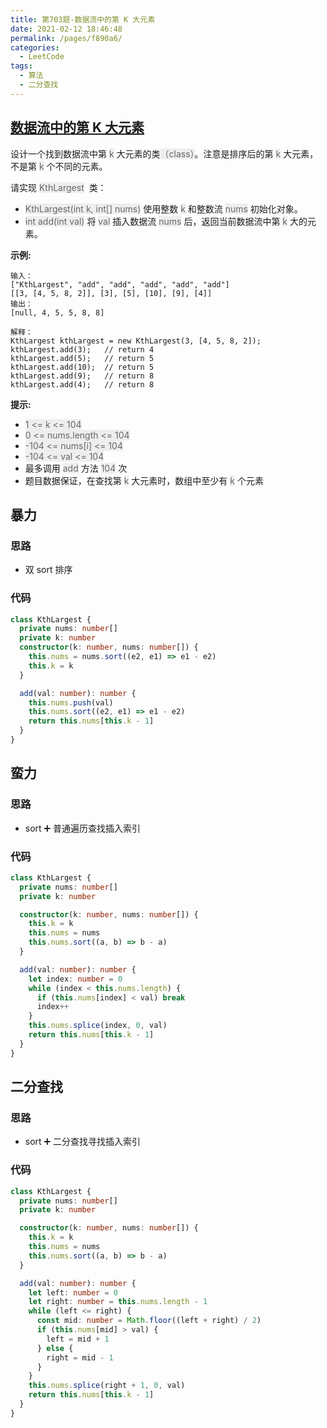 ```yaml
---
title: 第703题-数据流中的第 K 大元素
date: 2021-02-12 18:46:48
permalink: /pages/f890a6/
categories:
  - LeetCode
tags:
  - 算法
  - 二分查找
---
```


## [数据流中的第 K 大元素](https://leetcode-cn.com/problems/kth-largest-element-in-a-stream/)

设计一个找到数据流中第 <font style="background: #eee; color: #666;">k</font> 大元素的类<font style="background: #eee; color: #666;">（class）</font>。注意是排序后的第 <font style="background: #eee; color: #666;">k</font> 大元素，不是第 <font style="background: #eee; color: #666;">k</font> 个不同的元素。

请实现 <font style="background: #eee; color: #666;">KthLargest</font>  类：

- <font style="background: #eee; color: #666;">KthLargest(int k, int[] nums)</font> 使用整数 <font style="background: #eee; color: #666;">k</font> 和整数流 <font style="background: #eee; color: #666;">nums</font> 初始化对象。
- <font style="background: #eee; color: #666;">int add(int val)</font> 将 <font style="background: #eee; color: #666;">val</font> 插入数据流 <font style="background: #eee; color: #666;">nums</font> 后，返回当前数据流中第 <font style="background: #eee; color: #666;">k</font> 大的元素。

<!-- more -->

**示例:**

```
输入：
["KthLargest", "add", "add", "add", "add", "add"]
[[3, [4, 5, 8, 2]], [3], [5], [10], [9], [4]]
输出：
[null, 4, 5, 5, 8, 8]

解释：
KthLargest kthLargest = new KthLargest(3, [4, 5, 8, 2]);
kthLargest.add(3);   // return 4
kthLargest.add(5);   // return 5
kthLargest.add(10);  // return 5
kthLargest.add(9);   // return 8
kthLargest.add(4);   // return 8
```

**提示:**

- <font style="background: #eee; color: #666;">1 <= k <= 104</font>
- <font style="background: #eee; color: #666;">0 <= nums.length <= 104</font>
- <font style="background: #eee; color: #666;">-104 <= nums[i] <= 104</font>
- <font style="background: #eee; color: #666;">-104 <= val <= 104</font>
- 最多调用 <font style="background: #eee; color: #666;">add</font> 方法 <font style="background: #eee; color: #666;">104</font> 次
- 题目数据保证，在查找第 <font style="background: #eee; color: #666;">k</font> 大元素时，数组中至少有 <font style="background: #eee; color: #666;">k</font> 个元素

## 暴力

### 思路

- 双 sort 排序

### 代码

```TypeScript
class KthLargest {
  private nums: number[]
  private k: number
  constructor(k: number, nums: number[]) {
    this.nums = nums.sort((e2, e1) => e1 - e2)
    this.k = k
  }

  add(val: number): number {
    this.nums.push(val)
    this.nums.sort((e2, e1) => e1 - e2)
    return this.nums[this.k - 1]
  }
}
```

## 蛮力

### 思路

- sort ➕ 普通遍历查找插入索引

### 代码

```TypeScript
class KthLargest {
  private nums: number[]
  private k: number

  constructor(k: number, nums: number[]) {
    this.k = k
    this.nums = nums
    this.nums.sort((a, b) => b - a)
  }

  add(val: number): number {
    let index: number = 0
    while (index < this.nums.length) {
      if (this.nums[index] < val) break
      index++
    }
    this.nums.splice(index, 0, val)
    return this.nums[this.k - 1]
  }
}
```

## 二分查找

### 思路

- sort ➕ 二分查找寻找插入索引

### 代码

```TypeScript
class KthLargest {
  private nums: number[]
  private k: number

  constructor(k: number, nums: number[]) {
    this.k = k
    this.nums = nums
    this.nums.sort((a, b) => b - a)
  }

  add(val: number): number {
    let left: number = 0
    let right: number = this.nums.length - 1
    while (left <= right) {
      const mid: number = Math.floor((left + right) / 2)
      if (this.nums[mid] > val) {
        left = mid + 1
      } else {
        right = mid - 1
      }
    }
    this.nums.splice(right + 1, 0, val)
    return this.nums[this.k - 1]
  }
}
```
